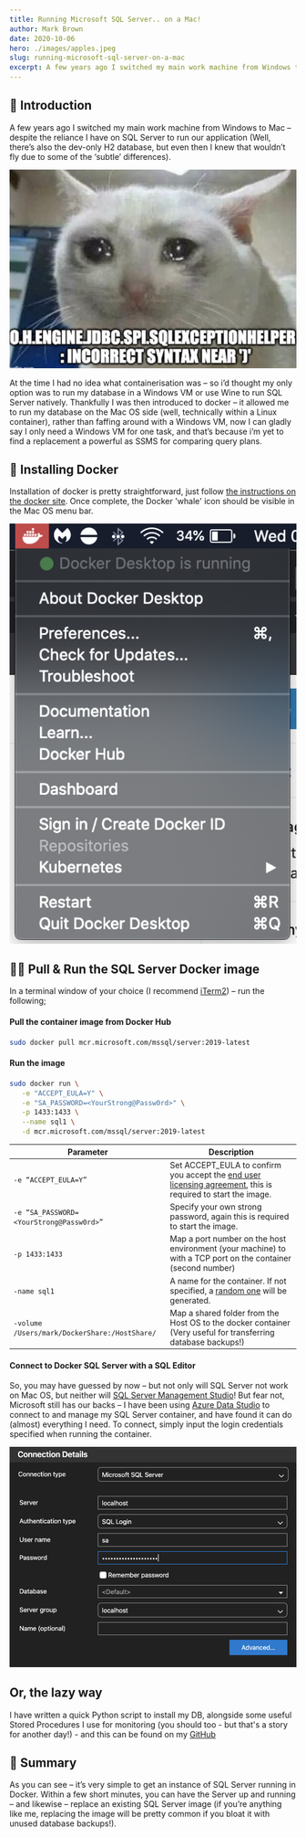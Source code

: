 ```yaml
---
title: Running Microsoft SQL Server.. on a Mac!
author: Mark Brown
date: 2020-10-06
hero: ./images/apples.jpeg
slug: running-microsoft-sql-server-on-a-mac
excerpt: A few years ago I switched my main work machine from Windows to Mac – despite the reliance I have on SQL Server to run our application (Well, there’s also the dev-only H2 database, but even then I knew that wouldn’t fly due to some of the ‘subtle’ differences).
---
```


## 👋 Introduction
A few years ago I switched my main work machine from Windows to Mac – despite the reliance I have on SQL Server to run our application (Well, there’s also the dev-only H2 database, but even then I knew that wouldn’t fly due to some of the ‘subtle’ differences).

<div className="Image__Small">
  <img
    src="./images/sql-error.png"
    title="Empty in clause"
    alt="f"
  />
</div>

At the time I had no idea what containerisation was – so i’d thought my only option was to run my database in a Windows VM or use Wine to run SQL Server natively. Thankfully I was then introduced to docker – it allowed me to run my database on the Mac OS side (well, technically within a Linux container), rather than faffing around with a Windows VM, now I can gladly say I only need a Windows VM for one task, and that’s because i’m yet to find a replacement a powerful as SSMS for comparing query plans.

## 🐳 Installing Docker
Installation of docker is pretty straightforward, just follow [the instructions on the docker site](https://docs.docker.com/docker-for-mac/install/). Once complete, the Docker 'whale' icon should be visible in the Mac OS menu bar.

<div className="Image__Small">
  <img
    src="./images/mac-menu-bar.png"
    title="Empty in clause"
    alt="f"
  />
</div>

## 🏃‍♂️ Pull & Run the SQL Server Docker image
In a terminal window of your choice (I recommend [iTerm2](https://iterm2.com/)) – run the following;

#### Pull the container image from Docker Hub
```bash
sudo docker pull mcr.microsoft.com/mssql/server:2019-latest
```

#### Run the image
```bash
sudo docker run \
   -e "ACCEPT_EULA=Y" \
   -e "SA_PASSWORD=<YourStrong@Passw0rd>" \
   -p 1433:1433 \
   --name sql1 \
   -d mcr.microsoft.com/mssql/server:2019-latest
```

| Parameter | Description |
|---|---|
| `-e “ACCEPT_EULA=Y”` | Set ACCEPT_EULA to confirm you accept the [end user licensing agreement](https://go.microsoft.com/fwlink/?LinkId=746388), this is required to start the image. |
| `-e “SA_PASSWORD=<YourStrong@Passw0rd>”` | Specify your own strong password, again this is required to start the image. |
| `-p 1433:1433` | Map a port number on the host environment (your machine) to with a TCP port on the container (second number) |
| `-name sql1` | 	A name for the container. If not specified, a [random one](https://github.com/moby/moby/blob/master/pkg/namesgenerator/names-generator.go) will be generated. |
| `-volume /Users/mark/DockerShare:/HostShare/` | Map a shared folder from the Host OS to the docker container (Very useful for transferring database backups!) |

#### Connect to Docker SQL Server with a SQL Editor
So, you may have guessed by now – but not only will SQL Server not work on Mac OS, but neither will [SQL Server Management Studio](https://docs.microsoft.com/en-us/sql/ssms/download-sql-server-management-studio-ssms?view=sql-server-ver15)! But fear not, Microsoft still has our backs – I have been using [Azure Data Studio](https://docs.microsoft.com/en-us/sql/azure-data-studio/download-azure-data-studio?view=sql-server-ver15) to connect to and manage my SQL Server container, and have found it can do (almost) everything I need. To connect, simply input the login credentials specified when running the container.

<div className="Image__Small">
  <img
    src="./images/azure-connection.png"
    title="Empty in clause"
    alt="f"
  />
</div>

## Or, the lazy way
I have written a quick Python script to install my DB, alongside some useful Stored Procedures I use for monitoring (you should too - but that's a story for another day!) - and this can be found on my [GitHub](https://github.com/MTJB/scripts/blob/main/database/setupDb.py)

## 💅 Summary
As you can see – it’s very simple to get an instance of SQL Server running in Docker. Within a few short minutes, you can have the Server up and running – and likewise – replace an existing SQL Server image (if you’re anything like me, replacing the image will be pretty common if you bloat it with unused database backups!).
